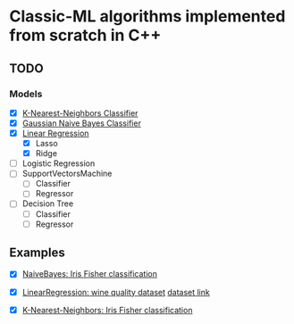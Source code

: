 # Classic-ML algorithms implemented from scratch in C++

## TODO

### Models

- [x] [K-Nearest-Neighbors Classifier](https://github.com/Lassa30/ml-from-scratch/blob/main/src/models/neighbors.hpp)
- [x] [Gaussian Naive Bayes Classifier](https://github.com/Lassa30/ml-from-scratch/blob/main/src/models/naive_bayes.cpp)
- [x] [Linear Regression](https://github.com/Lassa30/ml-from-scratch/blob/main/src/models/linear_regression.cpp)
  - [x] Lasso
  - [x] Ridge
- [ ] Logistic Regression
- [ ] SupportVectorsMachine
  - [ ] Classifier
  - [ ] Regressor
- [ ] Decision Tree
  - [ ] Classifier
  - [ ] Regressor

## Examples

- [x] [NaiveBayes: Iris Fisher classification](https://github.com/Lassa30/ml-from-scratch/blob/main/examples/naive_bayes_iris_classification.cpp)

- [x] [LinearRegression: wine quality dataset](https://github.com/Lassa30/ml-from-scratch/tree/main/examples/linear_regression_example.cpp) [dataset link](https://archive.ics.uci.edu/dataset/186/wine+quality)

- [x] [K-Nearest-Neighbors: Iris Fisher classification](https://github.com/Lassa30/ml-from-scratch/blob/main/examples/knn_example.cpp)
